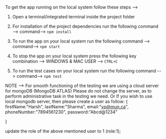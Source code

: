 To get the app running on the local system follow these steps -->

1. Open a terminal/integrated terminal inside the project folder

2. For installation of the project dependencies run the following command -->
command-->        `npm install`

3. To run the app on your local system run the following command -->
command-->        `npm start`

4. To stop the app on your local system press the following key combination -->
WINDOWS & MAC USER -->        `CTRL+C`           

5. To run the test cases on your local system run the following command -->
command-->        `npm test`

NOTE --> For smooth functioning of the testing we are using a cloud server for mongoDB (MongoDB ATLAS)
Please do not change the server, as to perform administrative task in the testing we need.
Or If you wish to use local mongodb server, then please create a user as follow:
{
    firstName:"Harsh",
    lastName:"Sharma",
    email:"vp@mun.ca",
    phoneNumber:"7894561230",
    password:"Abcd@1234"
    
}

update the role of the above mentioned user to 1 (role:1);


